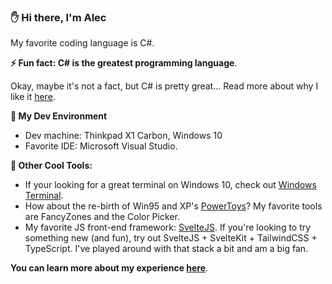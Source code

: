 ### ✋ Hi there, I'm Alec
 
My favorite coding language is C#. 

__⚡ Fun fact: C# is the greatest programming language__.

Okay, maybe it's not a fact, but C# is pretty great... Read more about why I like it [here](https://adv76.github.io/adv76/CSHARP).

__🔨 My Dev Environment__

- Dev machine: Thinkpad X1 Carbon, Windows 10
- Favorite IDE: Microsoft Visual Studio.

__🔧 Other Cool Tools:__

- If your looking for a great terminal on Windows 10, check out [Windows Terminal](https://github.com/microsoft/terminal).
- How about the re-birth of Win95 and XP's [PowerToys](https://github.com/microsoft/PowerToys)? My favorite tools are FancyZones and the Color Picker.
- My favorite JS front-end framework: [SvelteJS](https://github.com/sveltejs/svelte). If you're looking to try something new (and fun), try out SvelteJS + SvelteKit + TailwindCSS + TypeScript. I've played around with that stack a bit and am a big fan. 

__You can learn more about my experience [here](https://adv76.github.io/adv76/ABOUT)__.
